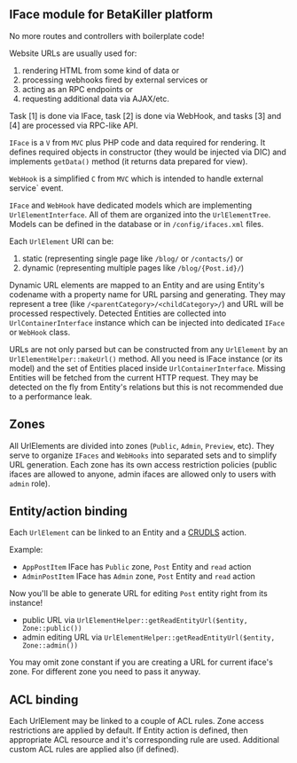 IFace module for BetaKiller platform
---

No more routes and controllers with boilerplate code!

Website URLs are usually used for:

1) rendering HTML from some kind of data or
2) processing webhooks fired by external services or
3) acting as an RPC endpoints or
4) requesting additional data via AJAX/etc.

Task [1] is done via IFace, task [2] is done via WebHook, and tasks [3] and [4] are processed via RPC-like API.

`IFace` is a `V` from `MVC` plus PHP code and data required for rendering.
It defines required objects in constructor (they would be injected via DIC) and implements `getData()` method (it returns data prepared for view).

`WebHook` is a simplified `C` from `MVC` which is intended to handle external service` event.

`IFace` and `WebHook` have dedicated models which are implementing `UrlElementInterface`.
All of them are organized into the `UrlElementTree`. Models can be defined in the database or in `/config/ifaces.xml` files.

Each `UrlElement` URI can be:

1) static (representing single page like `/blog/` or `/contacts/`) or
2) dynamic (representing multiple pages like `/blog/{Post.id}/`)

Dynamic URL elements are mapped to an Entity and are using Entity's codename with a property name for URL parsing and generating.
They may represent a tree (like `/<parentCategory>/<childCategory>/`) and URL will be processed respectively.
Detected Entities are collected into `UrlContainerInterface` instance which can be injected into dedicated `IFace` or `WebHook` class.

URLs are not only parsed but can be constructed from any `UrlElement` by an `UrlElementHelper::makeUrl()` method.
All you need is IFace instance (or its model) and the set of Entities placed inside `UrlContainerInterface`.
Missing Entities will be fetched from the current HTTP request. They may be detected on the fly from Entity's relations but this is not recommended due to a performance leak.


Zones
---

All UrlElements are divided into zones (`Public`, `Admin`, `Preview`, etc).
They serve to organize `IFaces` and `WebHooks` into separated sets and to simplify URL generation.
Each zone has its own access restriction policies (public ifaces are allowed to anyone, admin ifaces are allowed only to users with `admin` role).


Entity/action binding
---

Each `UrlElement` can be linked to an Entity and a [CRUDLS](classes/BetaKiller/IFace/CrudlsActionsInterface.php) action.

Example:

- `AppPostItem` IFace has `Public` zone, `Post` Entity and `read` action
- `AdminPostItem` IFace has `Admin` zone, `Post` Entity and `read` action

Now you'll be able to generate URL for editing `Post` entity right from its instance!

- public URL via `UrlElementHelper::getReadEntityUrl($entity, Zone::public())`
- admin editing URL via `UrlElementHelper::getReadEntityUrl($entity, Zone::admin())`

You may omit zone constant if you are creating a URL for current iface's zone. For different zone you need to pass it anyway.


ACL binding
---

Each UrlElement may be linked to a couple of ACL rules. Zone access restrictions are applied by default.
If Entity action is defined, then appropriate ACL resource and it's corresponding rule are used.
Additional custom ACL rules are applied also (if defined).
